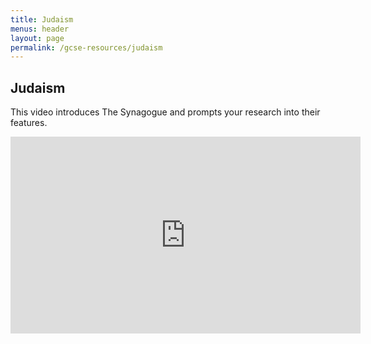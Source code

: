 ```yaml
---
title: Judaism
menus: header
layout: page
permalink: /gcse-resources/judaism
---
```

## Judaism

This video introduces The Synagogue and prompts your research into their features.

<iframe width="560" height="315" src="https://www.youtube.com/embed/k4-CT077Q90" frameborder="0" allow="accelerometer; autoplay; encrypted-media; gyroscope; picture-in-picture" allowfullscreen></iframe>
